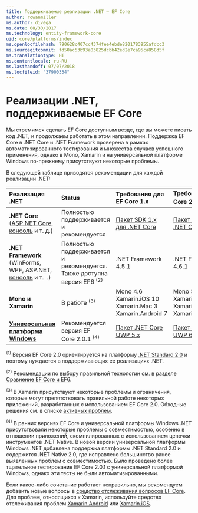```yaml
---
title: Поддерживаемые реализации .NET — EF Core
author: rowanmiller
ms.author: divega
ms.date: 08/30/2017
ms.technology: entity-framework-core
uid: core/platforms/index
ms.openlocfilehash: 790628c407cc4374fee4ebde8201783955afdcc3
ms.sourcegitcommit: fd50ac53b93a03825dcbb42ed2e7ca95ca858d5f
ms.translationtype: HT
ms.contentlocale: ru-RU
ms.lasthandoff: 07/07/2018
ms.locfileid: "37900334"
---
```

# <a name="net-implementations-supported-by-ef-core"></a>Реализации .NET, поддерживаемые EF Core

Мы стремимся сделать EF Core доступным везде, где вы можете писать код .NET, и продолжаем работать в этом направлении. Поддержка EF Core в .NET Core и .NET Framework проверена в рамках автоматизированного тестирования и множества случаев успешного применения, однако в Mono, Xamarin и на универсальной платформе Windows по-прежнему присутствуют некоторые проблемы.

В следующей таблице приводятся рекомендации для каждой реализации .NET:

| Реализация .NET                                                                                                  | Status                                                             | Требования для EF Core 1.x                                                                                | Требования для EF Core 2.x <sup>(1)</sup>                                                                 |
|:---------------------------------------------------------------------------------------------------------------------|:-------------------------------------------------------------------|:--------------------------------------------------------------------------------------------------------|:--------------------------------------------------------------------------------------------------------|
| **.NET Core** ([ASP.NET Core](../get-started/aspnetcore/index.md), [консоль](../get-started/netcore/index.md) и т. д.) | Полностью поддерживается и рекомендуется                                    | [Пакет SDK 1.x для .NET Core](https://www.microsoft.com/net/core/)                                                | [Пакет SDK 2.x для .NET Core](https://www.microsoft.com/net/core/)                                                |
| **.NET Framework** (WinForms, WPF, ASP.NET, [консоль](../get-started/full-dotnet/index.md) и т.  .)                    | Полностью поддерживается и рекомендуется. Также доступна версия EF6 <sup>(2)</sup> | .NET Framework 4.5.1                                                                                    | .NET Framework 4.6.1                                                                                    |
| **Mono и Xamarin**                                                                                                   | В работе <sup>(3)</sup>                                         | Mono 4.6 <br/> Xamarin.iOS 10 <br/> Xamarin.Mac 3 <br/> Xamarin.Android 7                               | Mono 5.4 <br/> Xamarin.iOS 10.14 <br/> Xamarin.Mac 3.8 <br/> Xamarin.Android 7.5                        |
| [**Универсальная платформа Windows**](../get-started/uwp/index.md)                                                        | Рекомендуется версия EF Core 2.0.1 <sup>(4)</sup>                           | [Пакет .NET Core UWP 5.x](https://www.nuget.org/packages/Microsoft.NETCore.UniversalWindowsPlatform/) | [Пакет .NET Core UWP 6.x](https://www.nuget.org/packages/Microsoft.NETCore.UniversalWindowsPlatform/) |

<sup>(1)</sup> Версия EF Core 2.0 ориентируется на платформу [.NET Standard 2.0](https://docs.microsoft.com/dotnet/standard/net-standard) и поэтому нуждается в поддерживающих ее реализациях .NET.

<sup>(2)</sup> Рекомендации по выбору правильной технологии см. в разделе [Сравнение EF Core и EF6](../../efcore-and-ef6/index.md).

<sup>(3)</sup> В Xamarin присутствуют некоторые проблемы и ограничения, которые могут препятствовать правильной работе некоторых приложений, разработанных с использованием EF Core 2.0. Обходные решения см. в списке [активных проблем](https://github.com/aspnet/entityframeworkCore/issues?q=is%3Aopen+is%3Aissue+label%3Aarea-xamarin).

<sup>(4)</sup> В ранних версиях EF Core и универсальной платформы Windows .NET присутствовали некоторые проблемы с совместимостью, особенно в отношении приложений, скомпилированных с использованием цепочки инструментов .NET Native. В новой версии универсальной платформы Windows .NET добавлена поддержка платформы .NET Standard 2.0 и содержится .NET Native 2.0, где исправлено большинство ранее выявленных проблем с совместимостью. Было проведено более тщательное тестирование EF Core 2.0.1 с универсальной платформой Windows, однако эти тесты не были автоматизированными.

Если какое-либо сочетание работает неправильно, мы рекомендуем добавить новые вопросы в [средство отслеживания вопросов EF Core](https://github.com/aspnet/entityframeworkcore/issues/new). Для проблем, относящихся к Xamarin, используйте средство отслеживания проблем [Xamarin.Android](https://github.com/xamarin/xamarin-android/issues/new) или [Xamarin.iOS](https://github.com/xamarin/xamarin-macios/issues/new).
